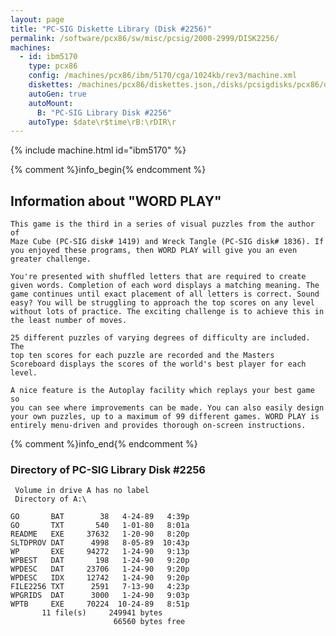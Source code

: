 ```yaml
---
layout: page
title: "PC-SIG Diskette Library (Disk #2256)"
permalink: /software/pcx86/sw/misc/pcsig/2000-2999/DISK2256/
machines:
  - id: ibm5170
    type: pcx86
    config: /machines/pcx86/ibm/5170/cga/1024kb/rev3/machine.xml
    diskettes: /machines/pcx86/diskettes.json,/disks/pcsigdisks/pcx86/diskettes.json
    autoGen: true
    autoMount:
      B: "PC-SIG Library Disk #2256"
    autoType: $date\r$time\rB:\rDIR\r
---
```


{% include machine.html id="ibm5170" %}

{% comment %}info_begin{% endcomment %}

## Information about "WORD PLAY"

    This game is the third in a series of visual puzzles from the author of
    Maze Cube (PC-SIG disk# 1419) and Wreck Tangle (PC-SIG disk# 1836). If
    you enjoyed these programs, then WORD PLAY will give you an even
    greater challenge.
    
    You're presented with shuffled letters that are required to create
    given words. Completion of each word displays a matching meaning. The
    game continues until exact placement of all letters is correct. Sound
    easy? You will be struggling to approach the top scores on any level
    without lots of practice. The exciting challenge is to achieve this in
    the least number of moves.
    
    25 different puzzles of varying degrees of difficulty are included. The
    top ten scores for each puzzle are recorded and the Masters
    Scoreboard displays the scores of the world's best player for each
    level.
    
    A nice feature is the Autoplay facility which replays your best game so
    you can see where improvements can be made. You can also easily design
    your own puzzles, up to a maximum of 99 different games. WORD PLAY is
    entirely menu-driven and provides thorough on-screen instructions.
{% comment %}info_end{% endcomment %}


### Directory of PC-SIG Library Disk #2256

     Volume in drive A has no label
     Directory of A:\

    GO       BAT        38   4-24-89   4:39p
    GO       TXT       540   1-01-80   8:01a
    README   EXE     37632   1-20-90   8:20p
    SLTDPROV DAT      4998   8-05-89  10:43p
    WP       EXE     94272   1-24-90   9:13p
    WPBEST   DAT       198   1-24-90   9:20p
    WPDESC   DAT     23706   1-24-90   9:20p
    WPDESC   IDX     12742   1-24-90   9:20p
    FILE2256 TXT      2591   7-13-90   4:23p
    WPGRIDS  DAT      3000   1-24-90   9:03p
    WPTB     EXE     70224  10-24-89   8:51p
           11 file(s)     249941 bytes
                           66560 bytes free
